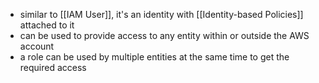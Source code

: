 * similar to [[IAM User]], it's an identity with [[Identity-based Policies]] attached to it
* can be used to provide access to any entity within or outside the AWS account
* a role can be used by multiple entities at the same time to get the required access